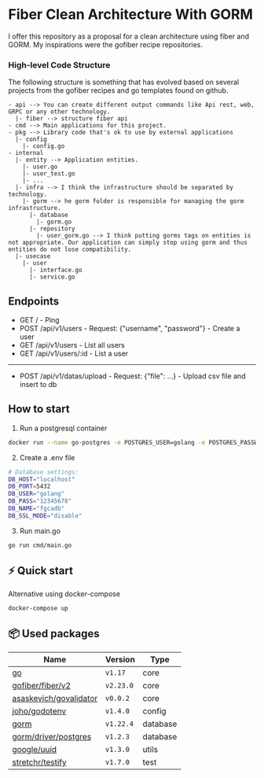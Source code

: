 # Fiber Clean Architecture With GORM

I offer this repository as a proposal for a clean architecture using fiber and GORM.
My inspirations were the gofiber recipe repositories.

### High-level Code Structure
The following structure is something that has evolved based on several projects from the gofiber recipes and go templates found on github.


```
- api --> You can create different output commands like Api rest, web, GRPC or any other technology.
  |- fiber --> structure fiber api
- cmd --> Main applications for this project.
- pkg --> Library code that's ok to use by external applications
  |- config
    |- config.go
- internal
  |- entity --> Application entities.
    |- user.go
    |- user_test.go
    |- ...
  |- infra --> I think the infrastructure should be separated by technology.
    |- gorm --> he gorm folder is responsible for managing the gorm infrastructure.
      |- database
        |- gorm.go
      |- repository
        |- user_gorm.go --> I think putting gorms tags on entities is not appropriate. Our application can simply stop using gorm and thus entities do not lose compatibility.
  |- usecase
    |- user
      |- interface.go
      |- service.go
```

## Endpoints

- GET   /             - Ping
- POST  /api/v1/users - Request: {"username", "password"} - Create a user
- GET   /api/v1/users - List all users
- GET   /api/v1/users/:id - List a user
------------------------
- POST  /api/v1/datas/upload - Request: {"file": ...} - Upload csv file and insert to db


## How to start

1. Run a postgresql container
```bash
docker run --name go-postgres -e POSTGRES_USER=golang -e POSTGRES_PASSWORD=12345678 -e POSTGRES_DB=fgcadb -p 5432:5432 -d postgres
```

2. Create a .env file
```bash
# Database settings:
DB_HOST="localhost"
DB_PORT=5432
DB_USER="golang"
DB_PASS="12345678"
DB_NAME="fgcadb"
DB_SSL_MODE="disable"
```

3. Run main.go
```bash
go run cmd/main.go
```

## ⚡️ Quick start

Alternative using docker-compose
```bash
docker-compose up
```

## 📦 Used packages

| Name                                                                  | Version   | Type       |
| --------------------------------------------------------------------- | --------- | ---------- |
| [go](https://go.dev/)                                                 | `v1.17`   | core       |
| [gofiber/fiber/v2](https://github.com/gofiber/fiber/v2)               | `v2.23.0` | core       |
| [asaskevich/govalidator](https://github.com/asaskevich/govalidator)   | `v0.0.2`  | core       |
| [joho/godotenv](https://github.com/joho/godotenv)                     | `v1.4.0`  | config     |
| [gorm](https://gorm.io/gorm)                                          | `v1.22.4` | database   |
| [gorm/driver/postgres](https://gorm.io/driver/postgres)               | `v1.2.3`  | database   |
| [google/uuid](https://github.com/google/uuid)                         | `v1.3.0`  | utils      |
| [stretchr/testify](https://github.com/stretchr/testify)               | `v1.7.0`  | test       |